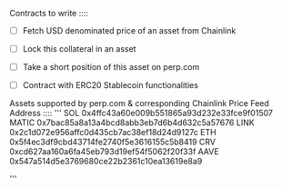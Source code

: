 Contracts to write ::::
-[ ] Fetch USD denominated price of an asset from Chainlink
-[ ] Lock this collateral in an asset
-[ ] Take a short position of this asset on perp.com
-[ ] Contract with ERC20 Stablecoin functionalities


Assets supported by perp.com & corresponding Chainlink Price Feed Address ::::
'''
SOL          0x4ffc43a60e009b551865a93d232e33fce9f01507
MATIC        0x7bac85a8a13a4bcd8abb3eb7d6b4d632c5a57676
LINK         0x2c1d072e956affc0d435cb7ac38ef18d24d9127c
ETH          0x5f4ec3df9cbd43714fe2740f5e3616155c5b8419
CRV          0xcd627aa160a6fa45eb793d19ef54f5062f20f33f
AAVE         0x547a514d5e3769680ce22b2361c10ea13619e8a9

'''